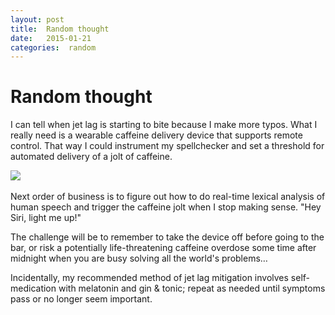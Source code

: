 ```yaml
---
layout: post
title:  Random thought 
date:   2015-01-21 
categories:  random 
---
```


# Random thought


I can tell when jet lag is starting to bite because I make more typos. What I really need is a wearable caffeine delivery device that supports remote control. That way I could instrument my spellchecker and set a threshold for automated delivery of a jolt of caffeine. 

![](/images/unknown_filename.287.png) 

Next order of business is to figure out how to do real-time lexical analysis of human speech and trigger the caffeine jolt when I stop making sense. "Hey Siri, light me up!" 

The challenge will be to remember to take the device off before going to the bar, or risk a potentially life-threatening caffeine overdose some time after midnight when you are busy solving all the world's problems… 

Incidentally, my recommended method of jet lag mitigation involves self-medication with melatonin and gin & tonic; repeat as needed until symptoms pass or no longer seem important.

